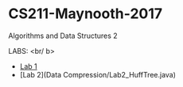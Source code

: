 # CS211-Maynooth-2017
Algorithms and Data Structures 2

LABS: <br/ b>
+ [Lab 1](Lab1_TranslateString.java) 
+ [Lab 2](Data Compression/Lab2_HuffTree.java)
